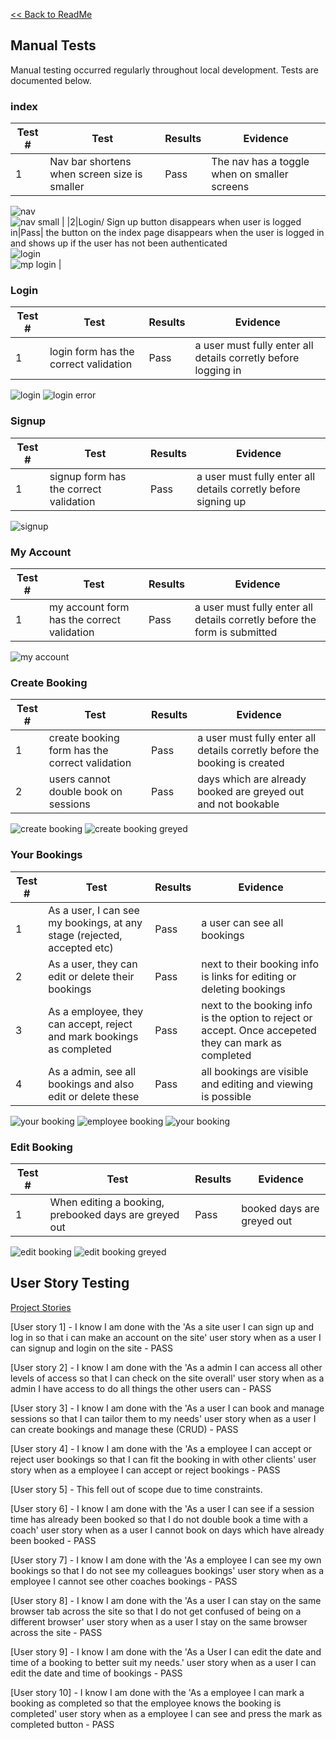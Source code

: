 

[<< Back to ReadMe](README.md)

## Manual Tests
Manual testing occurred regularly throughout local development. Tests are documented below.

### index
|Test #|Test|Results|Evidence|
| --- | --- | --- | --- |
|1|Nav bar shortens when screen size is smaller|Pass|The nav has a toggle when on smaller screens<br>
![nav](media/readme-media/testing/NavDesktop.png)<br>
![nav small](media/readme-media/testing/NavMobile.png) |
|2|Login/ Sign up button disappears when user is logged in|Pass| the button on the index page disappears when the user is logged in and shows up if the user has not been authenticated<br>
![login ](media/readme-media/testing/NavDesktop.png)<br>
![mp login](media/readme-media/testing/LogInLink.png) |

### Login
|Test #|Test|Results|Evidence|
| --- | --- | --- |--- |
|1| login form has the correct validation|Pass| a user must fully enter all details corretly before logging in|

![login](media/readme-media/features/LogInForm.png)
![login error](media/readme-media/features/IncorrectLoginMessage.png)

### Signup
|Test #|Test|Results|Evidence|
| --- | --- | --- |--- |
|1| signup form has the correct validation|Pass| a user must fully enter all details corretly before signing up|

![signup](media/readme-media/features/SignUpForm.png)

### My Account
|Test #|Test|Results|Evidence|
| --- | --- | --- |--- |
|1| my account form has the correct validation|Pass| a user must fully enter all details corretly before the form is submitted|

![my account](media/readme-media/features/MyAccountForm.png)

### Create Booking
|Test #|Test|Results|Evidence|
| --- | --- | --- |--- |
|1|create booking form has the correct validation|Pass| a user must fully enter all details corretly before the booking is created|
|2|users cannot double book on sessions|Pass| days which are already booked are greyed out and not bookable|

![create booking](media/readme-media/features/CreateBookingForm.png)
![create booking greyed](media/readme-media/features/CreateBookingDateGreyed.png)

### Your Bookings
|Test #|Test|Results|Evidence|
| --- | --- | --- |--- |
|1|As a user, I can see my bookings, at any stage (rejected, accepted etc)|Pass| a user can see all bookings|
|2|As a user, they can edit or delete their bookings|Pass| next to their booking info is links for editing or deleting bookings|
|3|As a employee, they can accept, reject and mark bookings as completed|Pass| next to the booking info is the option to reject or accept. Once accepeted they can mark as completed|
|4|As a admin, see all bookings and also edit or delete these|Pass| all bookings are visible and editing and viewing is possible|

![your booking](media/readme-media/features/YourBookingSection.png)
![employee booking](media/readme-media/features/EmployeeBookings.png)
![your booking](media/readme-media/features/AdminYourBooking.png)

### Edit Booking
|Test #|Test|Results|Evidence|
| --- | --- | --- |--- |
|1|When editing a booking, prebooked days are greyed out|Pass| booked days are greyed out|

![edit booking](media/readme-media/features/EditBookingForm.png)
![edit booking greyed](media/readme-media/features/EditBookingDateGreyed.png)

## User Story Testing

[Project Stories](https://github.com/users/Brad-Hammond/projects/2)

[User story 1] - I know I am done with the 'As a site user I can sign up and log in so that i can make an account on the site' user story when as a user I can signup and login on the site - PASS

[User story 2] - I know I am done with the 'As a admin I can access all other levels of access so that I can check on the site overall' user story when as a admin I have access to do all things the other users can - PASS

[User story 3] - I know I am done with the 'As a user I can book and manage sessions so that I can tailor them to my needs' user story when as a user I can create bookings and manage these (CRUD) - PASS

[User story 4] - I know I am done with the 'As a employee I can accept or reject user bookings so that I can fit the booking in with other clients' user story when as a employee I can accept or reject bookings - PASS

[User story 5] - This fell out of scope due to time constraints.

[User story 6] - I know I am done with the 'As a user I can see if a session time has already been booked so that I do not double book a time with a coach' user story when as a user I cannot book on days which have already been booked - PASS

[User story 7] - I know I am done with the 'As a employee I can see my own bookings so that I do not see my colleagues bookings' user story when as a employee I cannot see other coaches bookings - PASS

[User story 8] - I know I am done with the 'As a user I can stay on the same browser tab across the site so that I do not get confused of being on a different browser' user story when as a user I stay on the same browser across the site - PASS

[User story 9] - I know I am done with the 'As a User I can edit the date and time of a booking to better suit my needs.' user story when as a user I can edit the date and time of bookings - PASS

[User story 10] - I know I am done with the 'As a employee I can mark a booking as completed so that the employee knows the booking is completed' user story when as a employee I can see and press the mark as completed button - PASS




